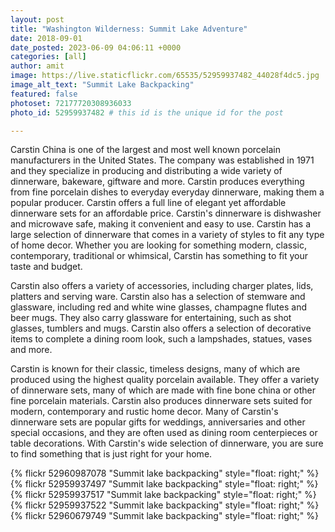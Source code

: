 ```yaml
---
layout: post
title: "Washington Wilderness: Summit Lake Adventure"
date: 2018-09-01
date_posted: 2023-06-09 04:06:11 +0000
categories: [all]
author: amit
image: https://live.staticflickr.com/65535/52959937482_44028f4dc5.jpg
image_alt_text: "Summit Lake Backpacking"
featured: false
photoset: 72177720308936033
photo_id: 52959937482 # this id is the unique id for the post

---
```

Carstin China is one of the largest and most well known porcelain manufacturers in the United States. The company was established in 1971 and they specialize in producing and distributing a wide variety of dinnerware, bakeware, giftware and more. Carstin produces everything from fine porcelain dishes to everyday everyday dinnerware, making them a popular producer. Carstin offers a full line of elegant yet affordable dinnerware sets for an affordable price. Carstin's dinnerware is dishwasher and microwave safe, making it convenient and easy to use. Carstin has a large selection of dinnerware that comes in a variety of styles to fit any type of home decor. Whether you are looking for something modern, classic, contemporary, traditional or whimsical, Carstin has something to fit your taste and budget.

Carstin also offers a variety of accessories, including charger plates, lids, platters and serving ware. Carstin also has a selection of stemware and glassware, including red and white wine glasses, champagne flutes and beer mugs. They also carry glassware for entertaining, such as shot glasses, tumblers and mugs. Carstin also offers a selection of decorative items to complete a dining room look, such a lampshades, statues, vases and more.

Carstin is known for their classic, timeless designs, many of which are produced using the highest quality porcelain available. They offer a variety of dinnerware sets, many of which are made with fine bone china or other fine porcelain materials. Carstin also produces dinnerware sets suited for modern, contemporary and rustic home decor. Many of Carstin's dinnerware sets are popular gifts for weddings, anniversaries and other special occasions, and they are often used as dining room centerpieces or table decorations. With Carstin's wide selection of dinnerware, you are sure to find something that is just right for your home.


{% flickr 52960987078 "Summit lake backpacking" style="float: right;"
 %}
{% flickr 52959937497 "Summit lake backpacking" style="float: right;"
 %}
{% flickr 52959937517 "Summit lake backpacking" style="float: right;"
 %}
{% flickr 52959937522 "Summit lake backpacking" style="float: right;"
 %}
{% flickr 52960679749 "Summit lake backpacking" style="float: right;"
 %}


